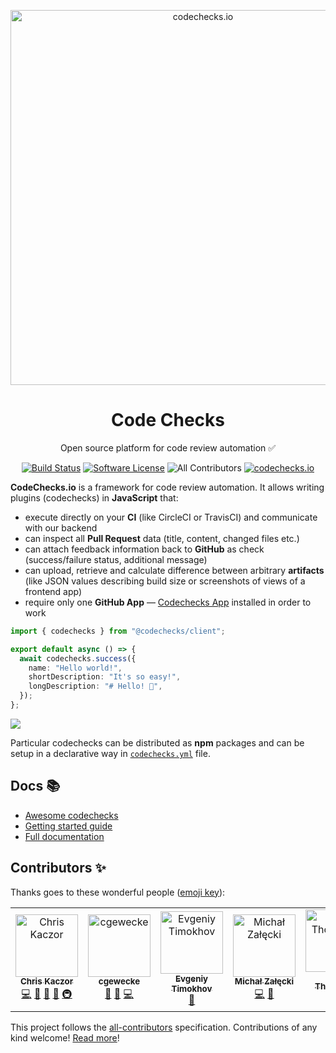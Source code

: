 <p align="center">
  <a href="https://codechecks.io"><img src="./images/codechecks.png" width="600" alt="codechecks.io"></a>
  <h1 align="center">Code Checks</h1>
  <p align="center">
  Open source platform for code review automation ✅
  </p>
  <p align="center">
    <a href="https://circleci.com/gh/codechecks/monorepo"><img alt="Build Status" src="https://circleci.com/gh/codechecks/monorepo/tree/master.svg?style=svg"></a>
    <a href="/package.json"><img alt="Software License" src="https://img.shields.io/badge/license-MIT-brightgreen.svg?style=flat-square"></a>
    <img src="https://img.shields.io/badge/all_contributors-7-orange.svg?style=flat-square" alt="All Contributors">
    <a href="https://codechecks.io"><img src="https://raw.githubusercontent.com/codechecks/docs/master/images/badges/badge-default.svg?sanitize=true" alt="codechecks.io"></a>
  </p>
</p>

**CodeChecks.io** is a framework for code review automation. It allows writing plugins (codechecks) in **JavaScript**
that:

- execute directly on your **CI** (like CircleCI or TravisCI) and communicate with our backend
- can inspect all **Pull Request** data (title, content, changed files etc.)
- can attach feedback information back to **GitHub** as check (success/failure status, additional message)
- can upload, retrieve and calculate difference between arbitrary **artifacts** (like JSON values describing build size
  or screenshots of views of a frontend app)
- require only one **GitHub App** — [Codechecks App](https://github.com/apps/codechecks) installed in order to work

```typescript
import { codechecks } from "@codechecks/client";

export default async () => {
  await codechecks.success({
    name: "Hello world!",
    shortDescription: "It's so easy!",
    longDescription: "# Hello! 👋",
  });
};
```

![](images/demo.gif)

Particular codechecks can be distributed as **npm** packages and can be setup in a declarative way in
[`codechecks.yml`](https://github.com/codechecks/docs/blob/master/configuration.md#codechecksyml) file.

## Docs 📚

- [Awesome codechecks](https://github.com/codechecks/awesome-codechecks)
- [Getting started guide](https://github.com/codechecks/docs/blob/master/getting-started.md)
- [Full documentation](https://github.com/codechecks/docs)

## Contributors ✨

Thanks goes to these wonderful people ([emoji key](https://allcontributors.org/docs/en/emoji-key)):

<!-- ALL-CONTRIBUTORS-LIST:START - Do not remove or modify this section -->
<!-- prettier-ignore -->
<table>
  <tr>
    <td align="center"><a href="https://twitter.com/krzkaczor"><img src="https://avatars2.githubusercontent.com/u/1814312?v=4" width="100px;" alt="Chris Kaczor"/><br /><sub><b>Chris Kaczor</b></sub></a><br /><a href="https://github.com/codechecks/monorepo/commits?author=krzkaczor" title="Code">💻</a> <a href="#ideas-krzkaczor" title="Ideas, Planning, & Feedback">🤔</a> <a href="https://github.com/codechecks/monorepo/commits?author=krzkaczor" title="Documentation">📖</a> <a href="#business-krzkaczor" title="Business development">💼</a> <a href="#infra-krzkaczor" title="Infrastructure (Hosting, Build-Tools, etc)">🚇</a></td>
    <td align="center"><a href="https://cgewecke.github.io/"><img src="https://avatars0.githubusercontent.com/u/7332026?v=4" width="100px;" alt="cgewecke"/><br /><sub><b>cgewecke</b></sub></a><br /><a href="#plugin-cgewecke" title="Plugin/utility libraries">🔌</a> <a href="#ideas-cgewecke" title="Ideas, Planning, & Feedback">🤔</a> <a href="https://github.com/codechecks/monorepo/commits?author=cgewecke" title="Code">💻</a></td>
    <td align="center"><a href="https://twitter.com/timocov_"><img src="https://avatars3.githubusercontent.com/u/3112183?v=4" width="100px;" alt="Evgeniy Timokhov"/><br /><sub><b>Evgeniy Timokhov</b></sub></a><br /><a href="#plugin-timocov" title="Plugin/utility libraries">🔌</a></td>
    <td align="center"><a href="https://michalzalecki.com"><img src="https://avatars1.githubusercontent.com/u/3136577?v=4" width="100px;" alt="Michał Załęcki"/><br /><sub><b>Michał Załęcki</b></sub></a><br /><a href="https://github.com/codechecks/monorepo/commits?author=MichalZalecki" title="Code">💻</a> <a href="#plugin-MichalZalecki" title="Plugin/utility libraries">🔌</a></td>
    <td align="center"><a href="http://craigsworks.com"><img src="https://avatars0.githubusercontent.com/u/46025159?v=4" width="100px;" alt="Craig Thompson"/><br /><sub><b>Craig Thompson</b></sub></a><br /><a href="https://github.com/codechecks/monorepo/commits?author=craigthompsonhive" title="Code">💻</a></td>
    <td align="center"><a href="https://github.com/ziolekjj"><img src="https://avatars2.githubusercontent.com/u/11246666?v=4" width="100px;" alt="Jakub Ziółkowski"/><br /><sub><b>Jakub Ziółkowski</b></sub></a><br /><a href="https://github.com/codechecks/monorepo/commits?author=ziolekjj" title="Code">💻</a> <a href="#plugin-ziolekjj" title="Plugin/utility libraries">🔌</a></td>
    <td align="center"><a href="https://github.com/dericgw"><img src="https://avatars2.githubusercontent.com/u/34040106?v=4" width="100px;" alt="Deric Cain"/><br /><sub><b>Deric Cain</b></sub></a><br /><a href="https://github.com/codechecks/monorepo/commits?author=dericgw" title="Code">💻</a></td>
  </tr>
</table>

<!-- ALL-CONTRIBUTORS-LIST:END -->

This project follows the [all-contributors](https://github.com/all-contributors/all-contributors) specification.
Contributions of any kind welcome! [Read more](./CONTRIBUTING.md)!
